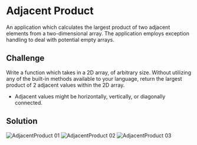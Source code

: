 # Adjacent Product
An application which calculates the largest product of two adjacent elements from a two-dimensional array.
The application employs exception handling to deal with potential empty arrays.

## Challenge
Write a function which takes in a 2D array, of arbitrary size.
Without utilizing any of the built-in methods available to your language, return the largest product of 2 adjacent values within the 2D array.
* Adjacent values might be horizontally, vertically, or diagonally connected.

## Solution
![AdjacentProduct 01](../assets/adjacent-product-images/largest-product-01.jpg)
![AdjacentProduct 02](../assets/adjacent-product-images/largest-product-02.jpg)
![AdjacentProduct 03](../assets/adjacent-product-images/largest-product-03.jpg)
